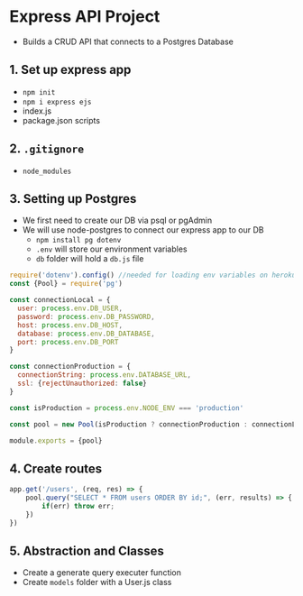 # Express API Project
- Builds a CRUD API that connects to a Postgres Database

## 1. Set up express app
- `npm init`
- `npm i express ejs`
- index.js
- package.json scripts

## 2. `.gitignore`
- `node_modules`

## 3. Setting up Postgres
- We first need to create our DB via psql or pgAdmin
- We will use node-postgres to connect our express app to our DB
    - `npm install pg dotenv`
    - `.env` will store our environment variables
    - `db` folder will hold a `db.js` file

```js
require('dotenv').config() //needed for loading env variables on heroku
const {Pool} = require('pg')

const connectionLocal = {
  user: process.env.DB_USER,
  password: process.env.DB_PASSWORD,
  host: process.env.DB_HOST,
  database: process.env.DB_DATABASE,
  port: process.env.DB_PORT
}

const connectionProduction = {
  connectionString: process.env.DATABASE_URL,
  ssl: {rejectUnauthorized: false}
}

const isProduction = process.env.NODE_ENV === 'production'

const pool = new Pool(isProduction ? connectionProduction : connectionLocal)

module.exports = {pool}
```

## 4. Create routes

```js
app.get('/users', (req, res) => {
    pool.query("SELECT * FROM users ORDER BY id;", (err, results) => {
        if(err) throw err;
    })
})
```

## 5. Abstraction and Classes
* Create a generate query executer function
* Create `models` folder with a User.js class
